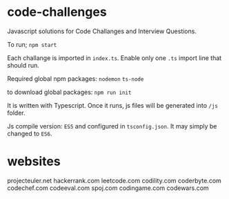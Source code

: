 # code-challenges
Javascript solutions for Code Challanges and Interview Questions.

To run;
`npm start`

Each challange is imported in `index.ts`.
Enable only one `.ts` import line that should run.

Required global npm packages:
`nodemon`
`ts-node`

to download global packages:
`npm run init`

It is written with Typescript. Once it runs, js files will be generated into `/js` folder.

Js compile version: `ES5` and configured in `tsconfig.json`.
It may simply be changed to `ES6`.

# websites
projecteuler.net
hackerrank.com
leetcode.com
codility.com
coderbyte.com
codechef.com
codeeval.com
spoj.com
codingame.com
codewars.com